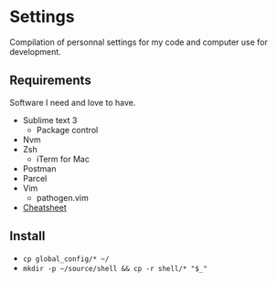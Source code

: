 # Settings

Compilation of personnal settings for my code and computer use for development.

## Requirements
Software I need and love to have.

* Sublime text 3
  * Package control
* Nvm
* Zsh
  * iTerm for Mac
* Postman
* Parcel
* Vim
  * pathogen.vim
* [Cheatsheet](https://mediaatelier.com/CheatSheet/)

## Install

* `cp global_config/* ~/`
* `mkdir -p ~/source/shell && cp -r shell/* "$_"`
